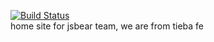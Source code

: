 [![Build Status](https://travis-ci.org/tbfe/jsbear.svg?branch=master)](https://travis-ci.org/tbfe/jsbear)
<br>
home site for jsbear team, we are from tieba fe
